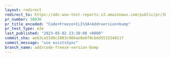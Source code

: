 ```yaml
---
layout: redirect
redirect_to: https://a8c-woo-test-reports.s3.amazonaws.com/public/pr/38036/e2e/index.html
pr_number: 38036
pr_title_encoded: "Code+Freeze+CLI%3A+Add+version+bump"
pr_test_type: e2e
last_published: "2023-05-02 23:38:08 +0000"
commit_sha: ae63ca53d9c1803c006ae0e6f0cbdd5532540117
commit_message: "use existsSync"
branch_name: add/code-freeze-version-bump
---
```

